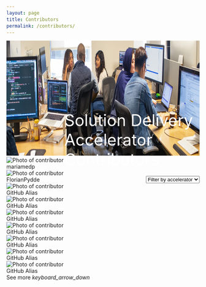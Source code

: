 ```yaml
---
layout: page
title: Contributors
permalink: /contributors/
---
```


<!-- TODO: Loading the methods to get contributors
<script src="/scripts/script-getcontributors.js" type="text/javascript"></script> -->

<!--HTML for the Contributors page-->
<div>
    <div class="title-photo" style="position:relative;">
          <img src="/images/contributors/CLO20b_Preeti_team_meeting_002.jpg" alt="team meeting" height="300" style="width:100%;">
          <div class="title" style="position:absolute; color:white; top: 60%;
    left: 30%; font-size:42px;">Solution Delivery Accelerator Contributors</div>
    </div>
    <div class="custom-select" style="margin-top: 50px; float:right">
      <select class="toolkit-select">
        <option value="" selected disabled hidden>Filter by accelerator</option>
        <option value="1">Option 1</option>
        <option value="2">Option 2</option>
        <option value="3">Option 3</option>
      </select>
    </div>
    <div id="id-contributors-list" class="contributors-list">
        <div class="contributor-card">
            <img src="https://avatars.githubusercontent.com/u/18333502?v=4" alt="Photo of contributor" height="300" style="width:100%;">
            <div class="contributor-name">mariamedp</div>
        </div>
        <div class="contributor-card">
            <img src="https://avatars.githubusercontent.com/u/33233311?v=4" alt="Photo of contributor" height="300" style="width:100%;">
            <div class="contributor-name">FlorianPydde</div>
        </div>
        <div class="contributor-card">
            <img src="TODO" alt="Photo of contributor" height="300" style="width:100%;">
            <div class="contributor-name">GitHub Alias</div>
        </div>
        <div class="contributor-card">
            <img src="TODO" alt="Photo of contributor" height="300" style="width:100%;">
            <div class="contributor-name">GitHub Alias</div>
        </div>
        <div class="contributor-card">
            <img src="TODO" alt="Photo of contributor" height="300" style="width:100%;">
            <div class="contributor-name">GitHub Alias</div>
        </div>
        <div class="contributor-card">
            <img src="TODO" alt="Photo of contributor" height="300" style="width:100%;">
            <div class="contributor-name">GitHub Alias</div>
        </div>
        <div class="contributor-card">
            <img src="TODO" alt="Photo of contributor" height="300" style="width:100%;">
            <div class="contributor-name">GitHub Alias</div>
        </div>
        <div class="contributor-card">
            <img src="TODO" alt="Photo of contributor" height="300" style="width:100%;">
            <div class="contributor-name">GitHub Alias</div>
        </div>
        <div class="contributor-card">
            <img src="TODO" alt="Photo of contributor" height="300" style="width:100%;">
            <div class="contributor-name">GitHub Alias</div>
        </div>
    </div>
    <div class="subtitle borders" style="margin-top:0px">
        <div class="see-more">
            <span>See more</span>
            <i class="material-icons" style="margin-bottom:0px">keyboard_arrow_down</i>
        </div>
    </div>
</div>

<!--TODO: Script to update contributors dynamically-->
<!-- <script>
    const listRepos = ["https://github.com/microsoft/dstoolkit-anomaly-detection-ijungle",
        "https://github.com/microsoft/dstoolkit-classification-solution-accelerator",
        "https://github.com/microsoft/cai-advanced-processing-service",
        "https://github.com/microsoft/glue",
        "https://github.com/microsoft/dstoolkit-mlops-base",
        "https://github.com/microsoft/dstoolkit-ml-ops-for-databricks",
        "https://github.com/microsoft/dstoolkit-objectdetection-tensorflow-azureml",
        "https://github.com/microsoft/verseagility"];
    
    var htmlContributors = ``;
    for (let i = 0; i < listRepos.length; i++) {
        GetHtmlListContributorsForContributorsPage(repo, function(parsed) {
                htmlContributors += parsed;
        });
    }
    
    document.getElementById("id-contributors-list").innerHTML = "temmp";

</script> -->